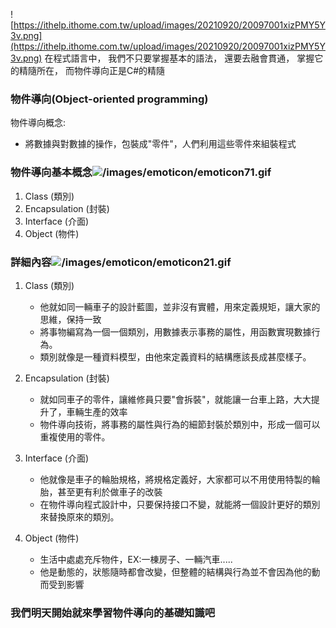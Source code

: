![https://ithelp.ithome.com.tw/upload/images/20210920/20097001xizPMY5Y3v.png](https://ithelp.ithome.com.tw/upload/images/20210920/20097001xizPMY5Y3v.png)
在程式語言中，
我們不只要掌握基本的語法，
還要去融會貫通，
掌握它的精隨所在，
而物件導向正是C#的精隨

### 物件導向(Object-oriented programming)
物件導向概念:
- 將數據與對數據的操作，包裝成"零件"，人們利用這些零件來組裝程式

### 物件導向基本概念![/images/emoticon/emoticon71.gif](/images/emoticon/emoticon71.gif)
1. Class (類別)
2. Encapsulation (封裝)
3. Interface (介面)
4. Object (物件)

### 詳細內容![/images/emoticon/emoticon21.gif](/images/emoticon/emoticon21.gif)
1. Class (類別)
	- 他就如同一輛車子的設計藍圖，並非沒有實體，用來定義規矩，讓大家的思維，保持一致
	- 將事物編寫為一個一個類別，用數據表示事務的屬性，用函數實現數據行為。
	- 類別就像是一種資料模型，由他來定義資料的結構應該長成甚麼樣子。

2. Encapsulation (封裝)
	- 就如同車子的零件，讓維修員只要"會拆裝"，就能讓一台車上路，大大提升了，車輛生產的效率
	- 物件導向技術，將事務的屬性與行為的細節封裝於類別中，形成一個可以重複使用的零件。

3. Interface (介面)
	- 他就像是車子的輪胎規格，將規格定義好，大家都可以不用使用特製的輪胎，甚至更有利於做車子的改裝
	- 在物件導向程式設計中，只要保持接口不變，就能將一個設計更好的類別來替換原來的類別。
	
4. Object (物件)
	- 生活中處處充斥物件，EX:一棟房子、一輛汽車.....
	- 他是動態的，狀態隨時都會改變，但整體的結構與行為並不會因為他的動而受到影響

### 我們明天開始就來學習物件導向的基礎知識吧